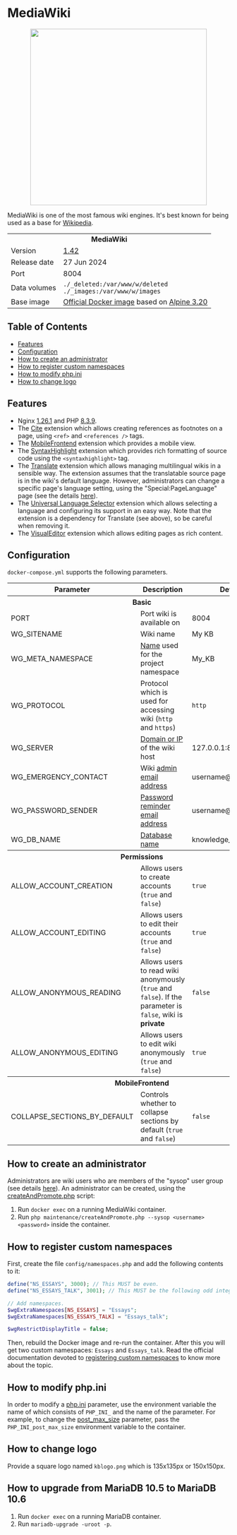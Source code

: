# MediaWiki

<p align="center">
    <img src="logo.svg" width="400">
</p>

MediaWiki is one of the most famous wiki engines. It's best known for being used as a base for [Wikipedia](http://wikipedia.org).

<table>
  <tr>
    <td align="center" colspan="2"><b>MediaWiki</b></td>
  </tr>
  <tr>
    <td>Version</td>
    <td><a href="https://www.mediawiki.org/wiki/MediaWiki_1.42">1.42</a></td>
  </tr>
  <tr>
    <td>Release date</td>
    <td>27 Jun 2024</td>
  </tr>
  <tr>
    <td>Port</td>
    <td>8004</td>
  </tr>
  <tr>
    <td>Data volumes</td>
    <td>
        <code>./_deleted:/var/www/w/deleted</code><br>
        <code>./_images:/var/www/w/images</code>
    </td>
  </tr>
  <tr>
    <td valign="top">Base image</td>
    <td><a href="https://hub.docker.com/_/alpine">Official Docker image</a> based on <a href="https://alpinelinux.org/posts/Alpine-3.20.0-released.html">Alpine 3.20</a></td>
  </tr>
</table>

## Table of Contents

* [Features](#features)
* [Configuration](#configuration)
* [How to create an administrator](#how-to-create-an-administrator)
* [How to register custom namespaces](#how-to-register-custom-namespaces)
* [How to modify php.ini](#how-to-modify-phpini)
* [How to change logo](#how-to-change-logo)

## Features

* Nginx [1.26.1](http://nginx.org/en/CHANGES-1.26) and PHP [8.3.9](http://php.net/ChangeLog-8.php#8.3.9).
* The [Cite](https://www.mediawiki.org/wiki/Extension:Cite) extension which allows creating references as footnotes on a page, using `<ref>` and `<references />` tags.
* The [MobileFrontend](https://www.mediawiki.org/wiki/Extension:MobileFrontend) extension which provides a mobile view.
* The [SyntaxHighlight](https://mediawiki.org/wiki/Extension:SyntaxHighlight) extension which provides rich formatting of source code using the `<syntaxhighlight>` tag.
* The [Translate](https://mediawiki.org/wiki/Extension:Translate) extension which allows managing multilingual wikis in a sensible way. The extension assumes that the translatable source page is in the wiki's default language. However, administrators can change a specific page's language setting, using the "Special:PageLanguage" page (see the details [here](https://mediawiki.org/wiki/Manual:$wgPageLanguageUseDB)).
* The [Universal Language Selector](https://mediawiki.org/wiki/Extension:UniversalLanguageSelector) extension which allows selecting a language and configuring its support in an easy way. Note that the extension is a dependency for Translate (see above), so be careful when removing it.
* The [VisualEditor](https://mediawiki.org/wiki/Extension:VisualEditor) extension which allows editing pages as rich content.

## Configuration

`docker-compose.yml` supports the following parameters.

<table>
    <tr>
        <th>Parameter</th>
        <th>Description</th>
        <th>Default</th>
    </tr>
    <tr>
        <th colspan="3">Basic</th>
    </tr>
    <tr>
        <td>PORT</td>
        <td>Port wiki is available on</td>
        <td>8004</td>
    </tr>
    <tr>
        <td>WG_SITENAME</td>
        <td>Wiki name</td>
        <td>My KB</td>
    </tr>
    <tr>
        <td>WG_META_NAMESPACE</td>
        <td><a href="https://mediawiki.org/wiki/Manual:$wgMetaNamespace">Name</a> used for the project namespace</td>
        <td>My_KB</td>
    </tr>
    <tr>
        <td>WG_PROTOCOL</td>
        <td>Protocol which is used for accessing wiki (<code>http</code> and <code>https</code>)</td>
        <td><code>http</code></td>
    </tr>
    <tr>
        <td>WG_SERVER</td>
        <td><a href="https://mediawiki.org/wiki/Manual:$wgServer">Domain or IP</a> of the wiki host</td>
        <td>127.0.0.1:8004</td>
    </tr>
    <tr>
        <td>WG_EMERGENCY_CONTACT</td>
        <td>Wiki <a href="https://mediawiki.org/wiki/Manual:$wgEmergencyContact">admin email address</a></td>
        <td>username@domain.com</td>
    </tr>
    <tr>
        <td>WG_PASSWORD_SENDER</td>
        <td><a href="https://mediawiki.org/wiki/Manual:$wgPasswordSender">Password reminder email address</a></td>
        <td>username@domain.com</td>
    </tr>
    <tr>
        <td>WG_DB_NAME</td>
        <td><a href="https://mediawiki.org/wiki/Manual:$wgDBname">Database name</a></td>
        <td>knowledge_base</td>
    </tr>
    <tr>
        <th colspan="3">Permissions</th>
    </tr>
    <tr>
        <td>ALLOW_ACCOUNT_CREATION</td>
        <td>Allows users to create accounts (<code>true</code> and <code>false</code>)</td>
        <td><code>true</code></td>
    </tr>
    <tr>
        <td>ALLOW_ACCOUNT_EDITING</td>
        <td>Allows users to edit their accounts (<code>true</code> and <code>false</code>)</td>
        <td><code>true</code></td>
    </tr>
    <tr>
        <td>ALLOW_ANONYMOUS_READING</td>
        <td>Allows users to read wiki anonymously (<code>true</code> and <code>false</code>). If the parameter is <code>false</code>, wiki is <strong>private</strong></td>
        <td><code>false</code></td>
    </tr>
    <tr>
        <td>ALLOW_ANONYMOUS_EDITING</td>
        <td>Allows users to edit wiki anonymously (<code>true</code> and <code>false</code>)</td>
        <td><code>true</code></td>
    </tr>
    <tr>
        <th colspan="3">MobileFrontend</th>
    </tr>
    <tr>
        <td>COLLAPSE_SECTIONS_BY_DEFAULT</td>
        <td>Controls whether to collapse sections by default (<code>true</code> and <code>false</code>)</td>
        <td><code>false</code></td>
    </tr>
</table>

## How to create an administrator

Administrators are wiki users who are members of the "sysop" user group (see details [here](https://mediawiki.org/wiki/Manual:Administrators)). An administrator can be created, using the [createAndPromote.php](https://mediawiki.org/wiki/Manual:CreateAndPromote.php) script:

1. Run `docker exec` on a running MediaWiki container.
2. Run `php maintenance/createAndPromote.php --sysop <username> <password>` inside the container.

## How to register custom namespaces

First, create the file `config/namespaces.php` and add the following contents to it:

```php
define("NS_ESSAYS", 3000); // This MUST be even.
define("NS_ESSAYS_TALK", 3001); // This MUST be the following odd integer.

// Add namespaces.
$wgExtraNamespaces[NS_ESSAYS] = "Essays";
$wgExtraNamespaces[NS_ESSAYS_TALK] = "Essays_talk";

$wgRestrictDisplayTitle = false;
```

Then, rebuild the Docker image and re-run the container. After this you will get two custom namespaces: `Essays` and `Essays_talk`. Read the official documentation devoted to [registering custom namespaces](https://mediawiki.org/wiki/Manual:Using_custom_namespaces) to know more about the topic.

## How to modify php.ini

In order to modify a [php.ini](https://php.net/manual/en/configuration.file.php) parameter, use the environment variable the name of which consists of `PHP_INI_` and the name of the parameter. For example, to change the [post_max_size](https://php.net/manual/en/ini.core.php#ini.post-max-size) parameter, pass the `PHP_INI_post_max_size` environment variable to the container.

## How to change logo

Provide a square logo named `kblogo.png` which is 135x135px or 150x150px.

## How to upgrade from MariaDB 10.5 to MariaDB 10.6

1. Run `docker exec` on a running MariaDB container.
2. Run `mariadb-upgrade -uroot -p`.
